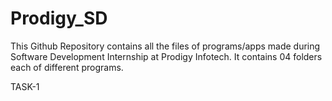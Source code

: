 # Prodigy_SD
This Github Repository contains all the files of programs/apps made during Software Development Internship at Prodigy Infotech. It contains 04 folders each of different programs.  

TASK-1
